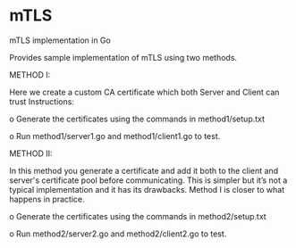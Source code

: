 # mTLS
mTLS implementation in Go

Provides sample implementation of mTLS using two methods.

METHOD I:

Here we create a custom CA certificate which both Server and Client can trust
Instructions:

o Generate the certificates using the commands in method1/setup.txt

o Run method1/server1.go and method1/client1.go to test.

METHOD II:

In this method you generate a certificate and add it both to the client and server's certificate pool before communicating. This is simpler but it’s not a typical implementation and it has its drawbacks. Method I is closer to what happens in practice.

o Generate the certificates using the commands in method2/setup.txt

o Run method2/server2.go and method2/client2.go to test.

